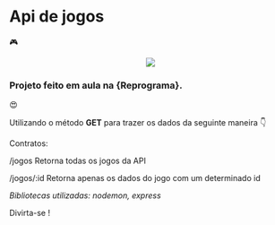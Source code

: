 #  Api de jogos
 
🎮 

<p align = "center">
<img src = "https://user-images.githubusercontent.com/60043558/94991366-0f308b80-0559-11eb-9074-8e46bf251167.jpg" widht = "30%"
</p>



###  Projeto feito em aula na {Reprograma}.

  😍 


Utilizando o método **GET** para trazer os dados da seguinte maneira      👇  




Contratos:


/jogos	Retorna todas os jogos da API



/jogos/:id	Retorna apenas os dados do jogo com um determinado id

*Bibliotecas utilizadas: nodemon, express*


Divirta-se !
